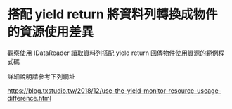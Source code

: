 # 搭配 yield return 將資料列轉換成物件的資源使用差異

觀察使用 IDataReader 讀取資料列搭配 yield return 回傳物件使用資源的範例程式碼

詳細說明請參考下列網址

https://blog.txstudio.tw/2018/12/use-the-yield-monitor-resource-useage-difference.html
